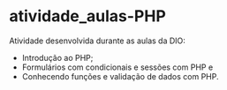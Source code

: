 # atividade_aulas-PHP

Atividade desenvolvida durante as aulas da DIO:

- Introdução ao PHP;
- Formulários com condicionais e sessões com PHP e
- Conhecendo funções e validação de dados com PHP.


